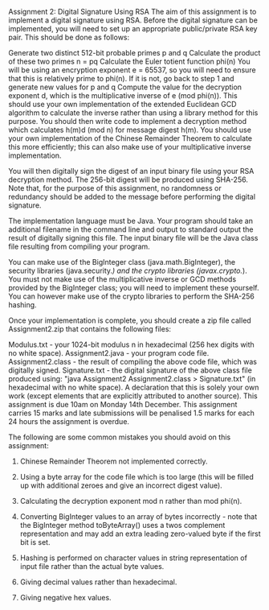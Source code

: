 Assignment 2: Digital Signature Using RSA
The aim of this assignment is to implement a digital signature using RSA. Before the digital signature can be implemented, you will need to set up an appropriate public/private RSA key pair. This should be done as follows:

Generate two distinct 512-bit probable primes p and q
Calculate the product of these two primes n = pq
Calculate the Euler totient function phi(n)
You will be using an encryption exponent e = 65537, so you will need to ensure that this is relatively prime to phi(n). If it is not, go back to step 1 and generate new values for p and q
Compute the value for the decryption exponent d, which is the multiplicative inverse of e (mod phi(n)). This should use your own implementation of the extended Euclidean GCD algorithm to calculate the inverse rather than using a library method for this purpose.
You should then write code to implement a decryption method which calculates h(m)d (mod n) for message digest h(m). You should use your own implementation of the Chinese Remainder Theorem to calculate this more efficiently; this can also make use of your multiplicative inverse implementation.

You will then digitally sign the digest of an input binary file using your RSA decryption method. The 256-bit digest will be produced using SHA-256. Note that, for the purpose of this assignment, no randomness or redundancy should be added to the message before performing the digital signature.

The implementation language must be Java. Your program should take an additional filename in the command line and output to standard output the result of digitally signing this file. The input binary file will be the Java class file resulting from compiling your program.

You can make use of the BigInteger class (java.math.BigInteger), the security libraries (java.security.*) and the crypto libraries (javax.crypto.*). You must not make use of the multiplicative inverse or GCD methods provided by the BigInteger class; you will need to implement these yourself. You can however make use of the crypto libraries to perform the SHA-256 hashing.

Once your implementation is complete, you should create a zip file called Assignment2.zip that contains the following files:

Modulus.txt - your 1024-bit modulus n in hexadecimal (256 hex digits with no white space).
Assignment2.java - your program code file.
Assignment2.class - the result of compiling the above code file, which was digitally signed.
Signature.txt - the digital signature of the above class file produced using: "java Assignment2 Assignment2.class > Signature.txt" (in hexadecimal with no white space).
A declaration that this is solely your own work (except elements that are explicitly attributed to another source).
This assignment is due 10am on Monday 14th December. This assignment carries 15 marks and late submissions will be penalised 1.5 marks for each 24 hours the assignment is overdue.

The following are some common mistakes you should avoid on this assignment:

1. Chinese Remainder Theorem not implemented correctly.

2. Using a byte array for the code file which is too large (this will be filled up with additional zeroes and give an incorrect digest value).

3. Calculating the decryption exponent mod n rather than mod phi(n).

4. Converting BigInteger values to an array of bytes incorrectly - note that the BigInteger method toByteArray() uses a twos complement representation and may add an extra leading zero-valued byte if the first bit is set. 

5. Hashing is performed on character values in string representation of input file rather than the actual byte values.

6. Giving decimal values rather than hexadecimal.

7. Giving negative hex values.
